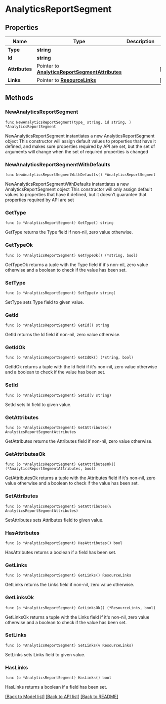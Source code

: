 # AnalyticsReportSegment

## Properties

Name | Type | Description | Notes
------------ | ------------- | ------------- | -------------
**Type** | **string** |  | 
**Id** | **string** |  | 
**Attributes** | Pointer to [**AnalyticsReportSegmentAttributes**](AnalyticsReportSegmentAttributes.md) |  | [optional] 
**Links** | Pointer to [**ResourceLinks**](ResourceLinks.md) |  | [optional] 

## Methods

### NewAnalyticsReportSegment

`func NewAnalyticsReportSegment(type_ string, id string, ) *AnalyticsReportSegment`

NewAnalyticsReportSegment instantiates a new AnalyticsReportSegment object
This constructor will assign default values to properties that have it defined,
and makes sure properties required by API are set, but the set of arguments
will change when the set of required properties is changed

### NewAnalyticsReportSegmentWithDefaults

`func NewAnalyticsReportSegmentWithDefaults() *AnalyticsReportSegment`

NewAnalyticsReportSegmentWithDefaults instantiates a new AnalyticsReportSegment object
This constructor will only assign default values to properties that have it defined,
but it doesn't guarantee that properties required by API are set

### GetType

`func (o *AnalyticsReportSegment) GetType() string`

GetType returns the Type field if non-nil, zero value otherwise.

### GetTypeOk

`func (o *AnalyticsReportSegment) GetTypeOk() (*string, bool)`

GetTypeOk returns a tuple with the Type field if it's non-nil, zero value otherwise
and a boolean to check if the value has been set.

### SetType

`func (o *AnalyticsReportSegment) SetType(v string)`

SetType sets Type field to given value.


### GetId

`func (o *AnalyticsReportSegment) GetId() string`

GetId returns the Id field if non-nil, zero value otherwise.

### GetIdOk

`func (o *AnalyticsReportSegment) GetIdOk() (*string, bool)`

GetIdOk returns a tuple with the Id field if it's non-nil, zero value otherwise
and a boolean to check if the value has been set.

### SetId

`func (o *AnalyticsReportSegment) SetId(v string)`

SetId sets Id field to given value.


### GetAttributes

`func (o *AnalyticsReportSegment) GetAttributes() AnalyticsReportSegmentAttributes`

GetAttributes returns the Attributes field if non-nil, zero value otherwise.

### GetAttributesOk

`func (o *AnalyticsReportSegment) GetAttributesOk() (*AnalyticsReportSegmentAttributes, bool)`

GetAttributesOk returns a tuple with the Attributes field if it's non-nil, zero value otherwise
and a boolean to check if the value has been set.

### SetAttributes

`func (o *AnalyticsReportSegment) SetAttributes(v AnalyticsReportSegmentAttributes)`

SetAttributes sets Attributes field to given value.

### HasAttributes

`func (o *AnalyticsReportSegment) HasAttributes() bool`

HasAttributes returns a boolean if a field has been set.

### GetLinks

`func (o *AnalyticsReportSegment) GetLinks() ResourceLinks`

GetLinks returns the Links field if non-nil, zero value otherwise.

### GetLinksOk

`func (o *AnalyticsReportSegment) GetLinksOk() (*ResourceLinks, bool)`

GetLinksOk returns a tuple with the Links field if it's non-nil, zero value otherwise
and a boolean to check if the value has been set.

### SetLinks

`func (o *AnalyticsReportSegment) SetLinks(v ResourceLinks)`

SetLinks sets Links field to given value.

### HasLinks

`func (o *AnalyticsReportSegment) HasLinks() bool`

HasLinks returns a boolean if a field has been set.


[[Back to Model list]](../README.md#documentation-for-models) [[Back to API list]](../README.md#documentation-for-api-endpoints) [[Back to README]](../README.md)


